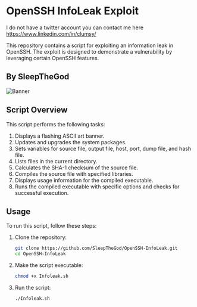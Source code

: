# OpenSSH InfoLeak Exploit

I do not have a twitter account you can contact me here https://www.linkedin.com/in/clumsy/

This repository contains a script for exploiting an information leak in OpenSSH. The exploit is designed to demonstrate a vulnerability by leveraging certain OpenSSH features.

## By SleepTheGod

![Banner](https://i.ibb.co/f17zjLF/cooltext457913101600828.png)

## Script Overview

This script performs the following tasks:

1. Displays a flashing ASCII art banner.
2. Updates and upgrades the system packages.
3. Sets variables for source file, output file, host, port, dump file, and hash file.
4. Lists files in the current directory.
5. Calculates the SHA-1 checksum of the source file.
6. Compiles the source file with specified libraries.
7. Displays usage information for the compiled executable.
8. Runs the compiled executable with specific options and checks for successful execution.

## Usage

To run this script, follow these steps:

1. Clone the repository:
    ```sh
    git clone https://github.com/SleepTheGod/OpenSSH-InfoLeak.git
    cd OpenSSH-InfoLeak
    ```

2. Make the script executable:
    ```sh
    chmod +x Infoleak.sh
    ```

3. Run the script:
    ```sh
    ./Infoleak.sh
    ```
